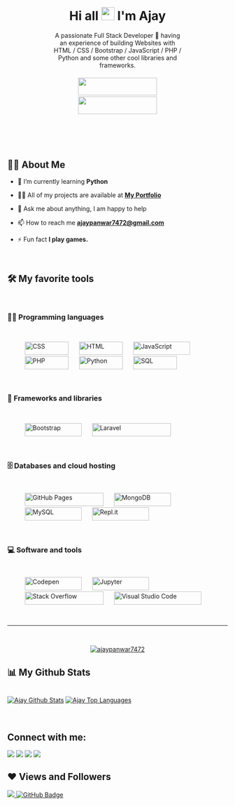 

<div style="margin:50px; padding:50px;">
<h1 align="center" >Hi all <img src="https://raw.githubusercontent.com/MartinHeinz/MartinHeinz/master/wave.gif" width="30px"> I'm Ajay</h1>
<p align="center">A passionate Full Stack Developer  🚀 having an experience of building Websites with HTML / CSS / Bootstrap / JavaScript / PHP / Python and some other cool libraries and frameworks.</p>

<div align="center" style="margin-top:20px;">
<a href="#contact" style="padding:10px;"><img height="40px" width="180px" src="https://img.shields.io/badge/Contact Me-7952B3.svg?Color=white"></a>
<a href="ajay_resume.pdf" style="padding:10px;"><img height="40px" width="180px" src="https://img.shields.io/badge/See My Resume-7952B3.svg?Color=white"></a>
</div>
</div>



## 🙋‍♂️ About Me

<brs>

- 🌱 I’m currently learning **Python**

- 👨‍💻 All of my projects are available at **[My Portfolio]()**

- 💬 Ask me about anything, I am happy to help

- 📫 How to reach me **ajaypanwar7472@gmail.com**

- ⚡ Fun fact **I play games.**

<br>

## 🛠️ My favorite tools
<br>

### 👨‍💻 Programming languages

<p  style="padding:30px;">
    <a href="#" style="padding:10px;"><img alt="CSS" height="30px" width="100px" src="https://img.shields.io/badge/CSS-1572B6.svg?logo=css3&logoColor=white"></a>
    <a href="#" style="padding:10px;"><img alt="HTML" height="30px" width="100px" src="https://img.shields.io/badge/HTML-E34F26.svg?logo=html5&logoColor=white"></a>
    <a href="#" style="padding:10px;"><img alt="JavaScript" height="30px" width="130px" src="https://img.shields.io/badge/JavaScript-F7DF1E.svg?logo=javascript&logoColor=black"></a>
    <a href="#" style="padding:10px;"><img alt="PHP" height="30px" width="100px" src="https://img.shields.io/badge/PHP-777BB4.svg?logo=php&logoColor=white"></a>
    <a href="#" style="padding:10px;"><img alt="Python" height="30px" width="100px" src="https://img.shields.io/badge/Python-14354C.svg?logo=python&logoColor=white"></a>
    <a href="#" style="padding:10px;"><img alt="SQL" height="30px" width="100px" src="https://custom-icon-badges.herokuapp.com/badge/SQL-025E8C.svg?logo=database&logoColor=white"></a>
</p>

### 🧰 Frameworks and libraries

<p style="padding:30px;">
    <a href="#" style="padding:10px;"><img alt="Bootstrap" height="30px" width="130px" src="https://img.shields.io/badge/Bootstrap-7952B3.svg?logo=bootstrap&logoColor=white"></a>
    <a href="#" style="padding:10px;"><img alt="Laravel" height="30px" width="180px" src="https://img.shields.io/badge/PHP Laravel-7952B3.svg?logo=Laravel&logoColor=white"></a>
</p>

### 🗄️ Databases and cloud hosting

<p style="padding:30px;">
    <a href="#" style="padding:10px;"><img alt="GitHub Pages" height="30px" width="180px" src="https://img.shields.io/badge/GitHub%20Pages-327FC7.svg?logo=github&logoColor=white"></a>
    <a href="#" style="padding:10px;"><img alt="MongoDB" height="30px" width="130px" src ="https://img.shields.io/badge/MongoDB-4ea94b.svg?logo=mongodb&logoColor=white"></a>
    <a href="#" style="padding:10px;"><img alt="MySQL" height="30px" width="130px"  src="https://img.shields.io/badge/MySQL-00f.svg?logo=mysql&logoColor=white"></a>
    <a href="#" style="padding:10px;"><img alt="Repl.it" height="30px" width="130px" src="https://img.shields.io/badge/Repl.it-0D101E.svg?logo=Replit&logoColor=white"></a>
</p>

### 💻 Software and tools

<p style="padding:30px;">
    <a href="#" style="padding:10px;"><img alt="Codepen" height="30px" width="130px" src="https://img.shields.io/badge/Codepen-000000.svg?logo=codepen&logoColor=white"></a>
    <a href="#" style="padding:10px;"><img alt="Jupyter" height="30px" width="130px" src="https://img.shields.io/badge/Jupyter-F37626.svg?logo=Jupyter&logoColor=white"></a>
    <a href="#" style="padding:10px;"><img alt="Stack Overflow" height="30px" width="180px" src="https://img.shields.io/badge/-Stack%20Overflow-FE7A16?logo=stack-overflow&logoColor=white"></a>
    <a href="#" style="padding:10px;"><img alt="Visual Studio Code" height="30px" width="200px" src="https://img.shields.io/badge/Visual%20Studio%20Code-0078d7.svg?logo=visual-studio-code&logoColor=white"></a>
</p>

---

<br/>

<p align="center">
    <a href="https://github.com/ajaypanwar7472/github-readme-streak-stats">
        <img title="🔥 Get streak stats for your profile at git.io/streak-stats" alt="ajaypanwar7472" src="https://github-readme-streak-stats.herokuapp.com/?user=ajaypanwar7472&theme=black-ice&hide_border=true&stroke=0000&background=060A0CD0"/>
    </a>
</p>

## 📊 My Github Stats

  <br/>
    <a href="https://github.com/ajaypanwar7472/github-readme-stats"><img alt="Ajay Github Stats" src="https://github-readme-stats.vercel.app/api?username=ajaypanwar7472&show_icons=true&count_private=true&theme=react&hide_border=true&bg_color=0D1117" /></a>
  <a href="https://github.com/ajaypanwar7472/github-readme-stats"><img alt="Ajay Top Languages" src="https://github-readme-stats.vercel.app/api/top-langs/?username=ajaypanwar7472&langs_count=8&count_private=true&layout=compact&theme=react&hide_border=true&bg_color=0D1117" /></a>
  <br/>

<br/>
<br/>

## Connect with me:
<p align="left" id="contact">

<a href = "https://www.linkedin.com/in/ajay-panwar-8077b925a/"><img src="https://img.icons8.com/fluent/48/000000/linkedin.png"/></a>
<a href = "https://twitter.com/Ajay8683"><img src="https://img.icons8.com/fluent/48/000000/twitter.png"/></a>
<a href = "https://www.instagram.com/jaat_ajaypanwar/"><img src="https://img.icons8.com/fluent/48/000000/instagram-new.png"/></a>
<a href = "https://www.facebook.com/profile.php?id=100068386148208"><img src="https://img.icons8.com/fluent/48/000000/facebook.png"/></a>

</p>

## ❤ Views and Followers
<a href="https://github.com/ajaypanwar7472/github-profile-views-counter">
<img src="https://komarev.com/ghpvc/?username=ajaypanwar7472">
</a>
<a href="https://github.com/ajaypanwar7472?tab=followers"><img src="https://img.shields.io/github/followers/ajaypanwar7472?label=Followers&style=social" alt="GitHub Badge"></a>

